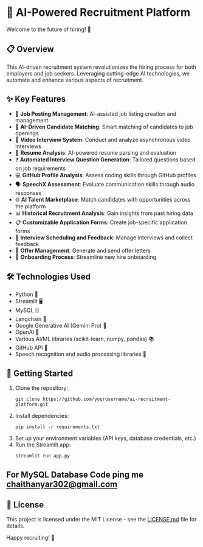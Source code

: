 # 🤖 AI-Powered Recruitment Platform

Welcome to the future of hiring! 🚀

## 📋 Overview

This AI-driven recruitment system revolutionizes the hiring process for both employers and job seekers. Leveraging cutting-edge AI technologies, we automate and enhance various aspects of recruitment.

## ✨ Key Features

- 📝 **Job Posting Management**: AI-assisted job listing creation and management
- 🎯 **AI-Driven Candidate Matching**: Smart matching of candidates to job openings
- 🎥 **Video Interview System**: Conduct and analyze asynchronous video interviews
- 📄 **Resume Analysis**: AI-powered resume parsing and evaluation
- ❓ **Automated Interview Question Generation**: Tailored questions based on job requirements
- 💻 **GitHub Profile Analysis**: Assess coding skills through GitHub profiles
- 🗣️ **SpeechX Assessment**: Evaluate communication skills through audio responses
- 🌐 **AI Talent Marketplace**: Match candidates with opportunities across the platform
- 📊 **Historical Recruitment Analysis**: Gain insights from past hiring data
- 📋 **Customizable Application Forms**: Create job-specific application forms
- 📅 **Interview Scheduling and Feedback**: Manage interviews and collect feedback
- 📨 **Offer Management**: Generate and send offer letters
- 🚀 **Onboarding Process**: Streamline new hire onboarding

## 🛠️ Technologies Used

- Python 🐍
- Streamlit 🖥️
- MySQL 🗄️
- Langchain 🔗
- Google Generative AI (Gemini Pro) 🧠
- OpenAI 🤖
- Various AI/ML libraries (scikit-learn, numpy, pandas) 📚
- GitHub API 🐙
- Speech recognition and audio processing libraries 🎤

## 🚀 Getting Started

1. Clone the repository:
   ```
   git clone https://github.com/yourusername/ai-recruitment-platform.git
   ```
2. Install dependencies:
   ```
   pip install -r requirements.txt
   ```
3. Set up your environment variables (API keys, database credentials, etc.)
4. Run the Streamlit app:
   ```
   streamlit run app.py
   ```

## For MySQL Database Code ping me chaithanyar302@gmail.com

## 📄 License

This project is licensed under the MIT License - see the [LICENSE.md](LICENSE.md) file for details.


Happy recruiting! 🎉
